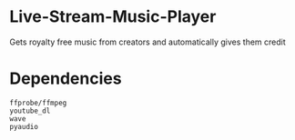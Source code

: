 # Live-Stream-Music-Player
Gets royalty free music from creators and automatically gives them credit

# Dependencies

```
ffprobe/ffmpeg
youtube_dl
wave
pyaudio
```